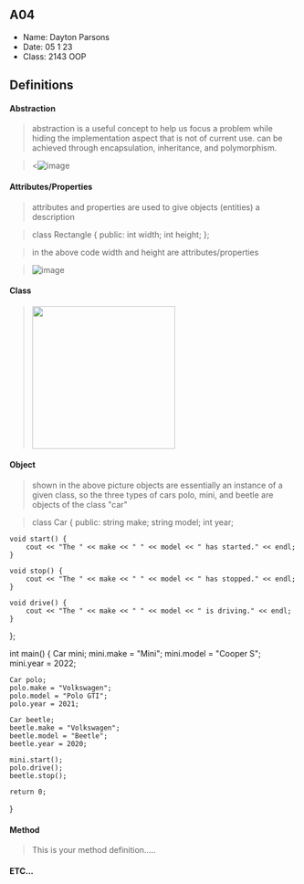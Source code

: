 ## A04

- Name: Dayton Parsons
- Date: 05 1 23
- Class: 2143 OOP

## Definitions

#### Abstraction 

> abstraction is a useful concept to help us focus a problem while hiding the implementation aspect that is not of current use. 
> can be achieved through encapsulation, inheritance, and polymorphism. 

><![image](https://user-images.githubusercontent.com/123118802/236091364-acd1c1fc-ee47-4a09-8ee0-b5cf887c84b5.png)



#### Attributes/Properties 

> attributes and properties are used to give objects (entities) a description

>class Rectangle {
   public:
      int width;
      int height;
    };
    
> in the above code width and height are attributes/properties

>![image](https://user-images.githubusercontent.com/123118802/236092749-ef0cf38b-ee79-4ead-8fb6-e3516ce19a58.png)



#### Class

><img src="https://ds055uzetaobb.cloudfront.net/image_optimizer/722c82aff075a14313be7fa7463f7fedad151a0a.png" width=250>




#### Object
> shown in the above picture objects are essentially an instance of a given class, so the three types of cars
> polo, mini, and beetle are objects of the class "car"

>class Car {
public:
    string make;
    string model;
    int year;

    void start() {
        cout << "The " << make << " " << model << " has started." << endl;
    }

    void stop() {
        cout << "The " << make << " " << model << " has stopped." << endl;
    }

    void drive() {
        cout << "The " << make << " " << model << " is driving." << endl;
    }
};

int main() {
    Car mini;
    mini.make = "Mini";
    mini.model = "Cooper S";
    mini.year = 2022;

    Car polo;
    polo.make = "Volkswagen";
    polo.model = "Polo GTI";
    polo.year = 2021;

    Car beetle;
    beetle.make = "Volkswagen";
    beetle.model = "Beetle";
    beetle.year = 2020;

    mini.start();
    polo.drive();
    beetle.stop();

    return 0;
}

#### Method
> This is your method definition.....

#### ETC...
